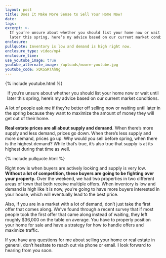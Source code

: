 ```yaml
---
layout: post
title: Does It Make More Sense to Sell Your Home Now?
date:
tags:
excerpt: >-
  If you’re unsure about whether you should list your home now or wait until
  later this spring, here’s my advice based on our current market conditions.
enclosure:
pullquote: Inventory is low and demand is high right now.
enclosure_type: video/mp4
enclosure_time:
use_youtube_image: true
youtube_alternate_image: /uploads/moore-youtube.jpg
youtube_code: xQKSSRTAh8g
---
```


{% include youtube.html %}<center>If you’re unsure about whether you should list your home now or wait until later this spring, here’s my advice based on our current market conditions.</center>

A lot of people ask me if they’re better off selling now or waiting until later in the spring because they want to maximize the amount of money they will get out of their home.

**Real estate prices are all about supply and demand.** When there’s more supply and less demand, prices go down. When there’s less supply and more demand, prices go up. Why would you sell before spring, when there is the highest demand? While that’s true, it’s also true that supply is at its highest during that time as well.

{% include pullquote.html %}

Right now is when buyers are actively looking and supply is very low. **Without a lot of competition, these buyers are going to be fighting over your property.** Over the weekend, we had two properties in two different areas of town that both receive multiple offers. When inventory is low and demand is high like it is now, you’re going to have more buyers interested in your house, which will eventually lead to the best price.

Also, if you are in a market with a lot of demand, don’t just take the first offer that comes along. We’ve found through a recent survey that if most people took the first offer that came along instead of waiting, they left roughly $36,000 on the table on average. You have to properly position your home for sale and have a strategy for how to handle offers and maximize traffic.

If you have any questions for me about selling your home or real estate in general, don’t hesitate to reach out via phone or email. I look forward to hearing from you soon.